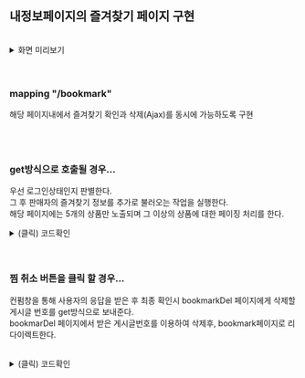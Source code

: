 ## 내정보페이지의 즐겨찾기 페이지 구현
<br>
<details>
  <summary>화면 미리보기</summary>
  <br>
  <img width="1265" alt="wonder_main" src="https://user-images.githubusercontent.com/105254085/235286918-f70972b9-0d84-442f-8bd3-fe70510e155f.png">
</details>
<br><br>


### mapping "/bookmark"
해당 페이지내에서 즐겨찾기 확인과 삭제(Ajax)를 동시에 가능하도록 구현
<br><br><br><br>


### get방식으로 호출될 경우...
우선 로그인상태인지 판별한다.
<br>
그 후 판매자의 즐겨찾기 정보를 추가로 불러오는 작업을 실행한다.
<br>
해당 페이지에는 5개의 상품만 노출되며 그 이상의 상품에 대한 페이징 처리를 한다.
<br>

<details>
  <summary>(클릭) 코드확인</summary>
  
```java
@RequestMapping("/bookmark")
	public String mypage_bookmark(@ModelAttribute SearchVO searchVo, HttpSession session,Model model) {
		logger.info("찜(북마크) 페이지");
		
		String userId=(String) session.getAttribute("userId");
		if(userId==null) {
			String msg="로그인이 필요한 서비스입니다";
			String url="/";
			
			model.addAttribute("msg",msg);
			model.addAttribute("url",url);
			
			return "/common/message";
		}
		
		MemberVO vo = mypageService.selectMemberById(userId);
		logger.info("프로필 페이지 vo={}",vo);
		
		PaginationInfo paging = new PaginationInfo();
		paging.setBlockSize(ConstUtil.BLOCKSIZE5);
		paging.setRecordCountPerPage(ConstUtil.RECORD_COUNT);
		paging.setCurrentPage(searchVo.getCurrentPage());
		
		searchVo.setFirstRecordIndex(paging.getFirstRecordIndex());
		searchVo.setRecordCountPerPage(ConstUtil.RECORD_COUNT);
		
		
		HashMap<String, Object> map = new HashMap<>();
		map.put("userId", userId);
		map.put("searchCondition", searchVo.getSearchCondition());
		map.put("searchKeyword", searchVo.getSearchKeyword());
		map.put("firstRecordIndex", searchVo.getFirstRecordIndex());
		map.put("recordCountPerPage", searchVo.getRecordCountPerPage());

		List<HashMap<String, Object>> list = mypageService.selectBookmark(map);
		logger.info("북마크 페이지 리스트size={}", list.size());
		
		int totalRecord = mypageService.getTotalRecordBM(map);
		logger.info("북마크 totalRecord={}",totalRecord);
		
		paging.setTotalRecord(totalRecord);
		
		model.addAttribute("list",list);
		model.addAttribute("pagingInfo",paging);
		model.addAttribute("vo",vo);
		
		return "/mypage/bookmark";
	}
```
  
  </details>
<br><br>

### 찜 취소 버튼을 클릭 할 경우...

컨펌창을 통해 사용자의 응답을 받은 후 최종 확인시 bookmarkDel 페이지에게 삭제할 게시글 번호를 get방식으로 보내준다.
<br>
bookmarDel 페이지에서 받은 게시글번호를 이용하여 삭제후, bookmark페이지로 리다이렉트한다.



<br>
<details>
  <summary>(클릭) 코드확인</summary>
  
```java

/* 컨펌 창 */

	$(function(){
		$('.action').each(function(item,idx){
			$(this).find('.delete').click(function(){
				if(!confirm('찜 목록에서 제거하시겠습니까?')){
					return false;
				}else{
					var deleteNo = $(this).next().val();
					location.href="<c:url value='/mypage/bookmarkDel?no="+deleteNo+"' />"
				}//컨펌
			}); //삭제버튼 클릭 이벤트
		});
	});
  
  
  
/* bookmarkDel */

@GetMapping("/bookmarkDel")
	public String mypage_bookmarkDel_get(@RequestParam(defaultValue = "0") String no,HttpSession session) {
		int pdNo=Integer.parseInt(no);
		logger.info("북마크 삭제 페이지, 삭제할 번호={}",pdNo);
		String userId=(String) session.getAttribute("userId");
		MemberVO vo = mypageService.selectMemberById(userId);
		logger.info("프로필 페이지 vo={}",vo);
		
		HashMap<String, Object> map = new HashMap<>();
		map.put("userId", userId);
		map.put("pdNo", pdNo);
		
		logger.info("삭제 파라미터 map={}", map);
		
		int cnt = mypageService.deleteBookmark(map);
		if(cnt>0) {
			logger.info("북마크 삭제완료");
			
		}else {
			logger.info("북마크 삭제실패");
		}
		
		return "redirect:/mypage/bookmark";
	}

```
  
</details>
<br>

